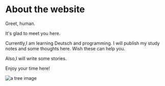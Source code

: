 # About the website
Greet, human.

It's glad to meet you here.

Currently,I am learning Deutsch and programming.
I will publish my study notes and some thoughts here.
Wish these can help you.

Also,I will write some stories.

Enjoy your time here!

![a tree image](gavinsyria.github.io/trees_branches_rays_131476_1400x1050.jpg)

